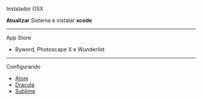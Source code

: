 Instalador OSX

**Atualizar** Sistema e instalar **xcode**

---

App Store

- Byword, Photoscape X e Wunderlist

---

Configurando

- [Atom](https://gist.github.com/sergiokopplin/896adec9fa1e1930d556)
- [Dracula](https://github.com/zenorocha/dracula-theme)
- [Sublime](https://gist.github.com/sergiokopplin/f393ac99fdb2d123e9f6)

